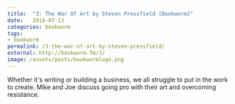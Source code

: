 ```yaml
---
title:  "3: The War Of Art by Steven Pressfield [Bookworm]"
date:   2016-07-13
categories: bookworm
tags:
- bookworm
permalink: /3-the-war-of-art-by-steven-pressfield/
external: http://bookworm.fm/3/
image: /assets/posts/bookwormlogo.png
---
```

Whether it's writing or building a business, we all struggle to put in the work to create. Mike and Joe discuss going pro with their art and overcoming resistance.
<!--more-->